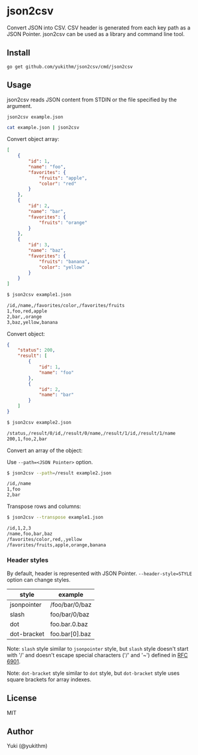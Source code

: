 json2csv
========

Convert JSON into CSV. CSV header is generated from each key path as a JSON Pointer.
json2csv can be used as a library and command line tool.


Install
-------

```
go get github.com/yukithm/json2csv/cmd/json2csv
```


Usage
-----

json2csv reads JSON content from STDIN or the file specified by the argument.

```sh
json2csv example.json
```

```sh
cat example.json | json2csv
```

Convert object array:

```json
[
    {
        "id": 1,
        "name": "foo",
        "favorites": {
            "fruits": "apple",
            "color": "red"
        }
    },
    {
        "id": 2,
        "name": "bar",
        "favorites": {
            "fruits": "orange"
        }
    },
    {
        "id": 3,
        "name": "baz",
        "favorites": {
            "fruits": "banana",
            "color": "yellow"
        }
    }
]
```

```sh
$ json2csv example1.json

/id,/name,/favorites/color,/favorites/fruits
1,foo,red,apple
2,bar,,orange
3,baz,yellow,banana
```

Convert object:

```json
{
    "status": 200,
    "result": [
        {
            "id": 1,
            "name": "foo"
        },
        {
            "id": 2,
            "name": "bar"
        }
    ]
}
```

```sh
$ json2csv example2.json

/status,/result/0/id,/result/0/name,/result/1/id,/result/1/name
200,1,foo,2,bar
```

Convert an array of the object:

Use `--path=<JSON Pointer>` option.

```sh
$ json2csv --path=/result example2.json

/id,/name
1,foo
2,bar
```

Transpose rows and columns:

```sh
$ json2csv --transpose example1.json

/id,1,2,3
/name,foo,bar,baz
/favorites/color,red,,yellow
/favorites/fruits,apple,orange,banana
```

### Header styles

By default, header is represented with JSON Pointer.
`--header-style=STYLE` option can change styles.

| style       | example        |
|-------------|----------------|
| jsonpointer | /foo/bar/0/baz |
| slash       | foo/bar/0/baz  |
| dot         | foo.bar.0.baz  |
| dot-bracket | foo.bar[0].baz |

Note: `slash` style similar to `jsonpointer` style, but `slash` style doesn't start with '/' and doesn't escape special characters ('/' and '~') defined in [RFC 6901](https://tools.ietf.org/html/rfc6901).

Note: `dot-bracket` style similar to `dot` style, but `dot-bracket` style uses square brackets for array indexes.


License
-------

MIT


Author
------

Yuki (@yukithm)
